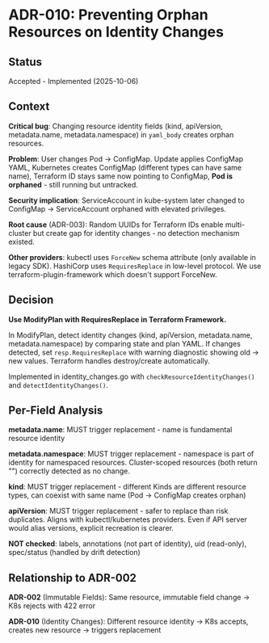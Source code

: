 # ADR-010: Preventing Orphan Resources on Identity Changes

## Status
Accepted - Implemented (2025-10-06)

## Context

**Critical bug**: Changing resource identity fields (kind, apiVersion, metadata.name, metadata.namespace) in `yaml_body` creates orphan resources.

**Problem**: User changes Pod → ConfigMap. Update applies ConfigMap YAML, Kubernetes creates ConfigMap (different types can have same name), Terraform ID stays same now pointing to ConfigMap, **Pod is orphaned** - still running but untracked.

**Security implication**: ServiceAccount in kube-system later changed to ConfigMap → ServiceAccount orphaned with elevated privileges.

**Root cause** (ADR-003): Random UUIDs for Terraform IDs enable multi-cluster but create gap for identity changes - no detection mechanism existed.

**Other providers**: kubectl uses `ForceNew` schema attribute (only available in legacy SDK). HashiCorp uses `RequiresReplace` in low-level protocol. We use terraform-plugin-framework which doesn't support ForceNew.

## Decision

**Use ModifyPlan with RequiresReplace in Terraform Framework.**

In ModifyPlan, detect identity changes (kind, apiVersion, metadata.name, metadata.namespace) by comparing state and plan YAML. If changes detected, set `resp.RequiresReplace` with warning diagnostic showing old → new values. Terraform handles destroy/create automatically.

Implemented in identity_changes.go with `checkResourceIdentityChanges()` and `detectIdentityChanges()`.

## Per-Field Analysis

**metadata.name**: MUST trigger replacement - name is fundamental resource identity

**metadata.namespace**: MUST trigger replacement - namespace is part of identity for namespaced resources. Cluster-scoped resources (both return "") correctly detected as no change.

**kind**: MUST trigger replacement - different Kinds are different resource types, can coexist with same name (Pod → ConfigMap creates orphan)

**apiVersion**: MUST trigger replacement - safer to replace than risk duplicates. Aligns with kubectl/kubernetes providers. Even if API server would alias versions, explicit recreation is clearer.

**NOT checked**: labels, annotations (not part of identity), uid (read-only), spec/status (handled by drift detection)


## Relationship to ADR-002

**ADR-002** (Immutable Fields): Same resource, immutable field change → K8s rejects with 422 error

**ADR-010** (Identity Changes): Different resource identity → K8s accepts, creates new resource → triggers replacement


